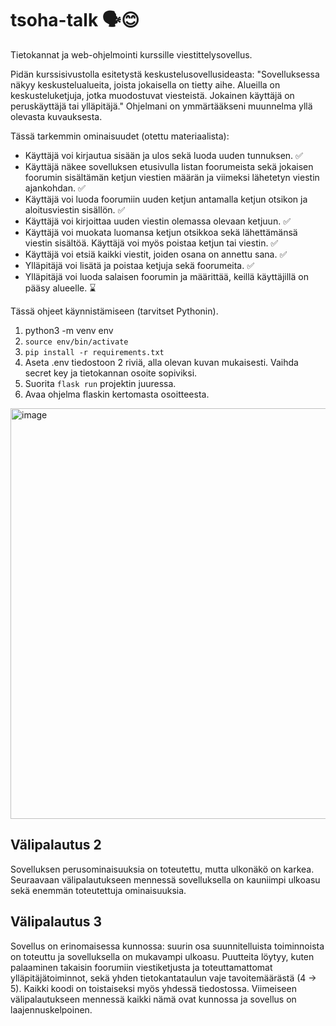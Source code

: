 # tsoha-talk 🗣️😊
Tietokannat ja web-ohjelmointi kurssille viestittelysovellus.

Pidän kurssisivustolla esitetystä keskustelusovellusideasta: "Sovelluksessa näkyy keskustelualueita, joista jokaisella on tietty aihe. Alueilla on keskusteluketjuja, jotka muodostuvat viesteistä. Jokainen käyttäjä on peruskäyttäjä tai ylläpitäjä." Ohjelmani on ymmärtääkseni muunnelma yllä olevasta kuvauksesta.

Tässä tarkemmin ominaisuudet (otettu materiaalista):

- Käyttäjä voi kirjautua sisään ja ulos sekä luoda uuden tunnuksen. ✅
- Käyttäjä näkee sovelluksen etusivulla listan foorumeista sekä jokaisen foorumin sisältämän ketjun viestien määrän ja viimeksi lähetetyn viestin ajankohdan. ✅
- Käyttäjä voi luoda foorumiin uuden ketjun antamalla ketjun otsikon ja aloitusviestin sisällön. ✅
- Käyttäjä voi kirjoittaa uuden viestin olemassa olevaan ketjuun. ✅
- Käyttäjä voi muokata luomansa ketjun otsikkoa sekä lähettämänsä viestin sisältöä. Käyttäjä voi myös poistaa ketjun tai viestin. ✅
- Käyttäjä voi etsiä kaikki viestit, joiden osana on annettu sana. ✅
- Ylläpitäjä voi lisätä ja poistaa ketjuja sekä foorumeita. ✅
- Ylläpitäjä voi luoda salaisen foorumin ja määrittää, keillä käyttäjillä on pääsy alueelle. ⌛


Tässä ohjeet käynnistämiseen (tarvitset Pythonin).

1. python3 -m venv env
2. `source env/bin/activate`
3. `pip install -r requirements.txt`
4. Aseta .env tiedostoon 2 riviä, alla olevan kuvan mukaisesti. Vaihda secret key  ja tietokannan osoite sopiviksi.
5. Suorita `flask run` projektin juuressa.
6. Avaa ohjelma flaskin kertomasta osoitteesta.

<img width="657" alt="image" src="https://github.com/user-attachments/assets/0a6a79bd-9497-4c3a-8b20-aceaa6d45fe1">


## Välipalautus 2

Sovelluksen perusominaisuuksia on toteutettu, mutta ulkonäkö on karkea. Seuraavaan välipalautukseen mennessä sovelluksella on kauniimpi ulkoasu sekä enemmän toteutettuja ominaisuuksia.

## Välipalautus 3

Sovellus on erinomaisessa kunnossa: suurin osa suunnitelluista toiminnoista on toteuttu ja sovelluksella on mukavampi ulkoasu. Puutteita löytyy, kuten palaaminen takaisin foorumiin viestiketjusta ja toteuttamattomat ylläpitäjätoiminnot, sekä yhden tietokantataulun vaje tavoitemäärästä (4 -> 5). Kaikki koodi on toistaiseksi myös yhdessä tiedostossa. Viimeiseen välipalautukseen mennessä kaikki nämä ovat kunnossa ja sovellus on laajennuskelpoinen.
